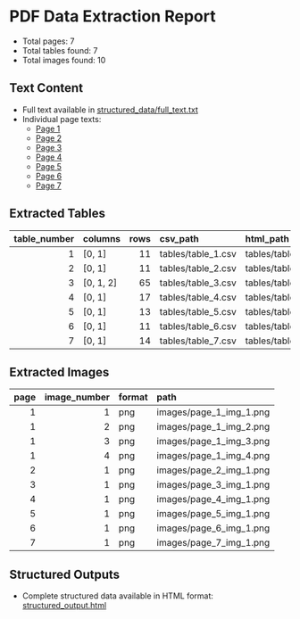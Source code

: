 # PDF Data Extraction Report

- Total pages: 7
- Total tables found: 7
- Total images found: 10

## Text Content
- Full text available in [structured_data/full_text.txt](structured_data/full_text.txt)
- Individual page texts:
  - [Page 1](text/page_1.txt)
  - [Page 2](text/page_2.txt)
  - [Page 3](text/page_3.txt)
  - [Page 4](text/page_4.txt)
  - [Page 5](text/page_5.txt)
  - [Page 6](text/page_6.txt)
  - [Page 7](text/page_7.txt)

## Extracted Tables
|   table_number | columns   |   rows | csv_path           | html_path           |
|---------------:|:----------|-------:|:-------------------|:--------------------|
|              1 | [0, 1]    |     11 | tables/table_1.csv | tables/table_1.html |
|              2 | [0, 1]    |     11 | tables/table_2.csv | tables/table_2.html |
|              3 | [0, 1, 2] |     65 | tables/table_3.csv | tables/table_3.html |
|              4 | [0, 1]    |     17 | tables/table_4.csv | tables/table_4.html |
|              5 | [0, 1]    |     13 | tables/table_5.csv | tables/table_5.html |
|              6 | [0, 1]    |     11 | tables/table_6.csv | tables/table_6.html |
|              7 | [0, 1]    |     14 | tables/table_7.csv | tables/table_7.html |


## Extracted Images
|   page |   image_number | format   | path                    |
|-------:|---------------:|:---------|:------------------------|
|      1 |              1 | png      | images/page_1_img_1.png |
|      1 |              2 | png      | images/page_1_img_2.png |
|      1 |              3 | png      | images/page_1_img_3.png |
|      1 |              4 | png      | images/page_1_img_4.png |
|      2 |              1 | png      | images/page_2_img_1.png |
|      3 |              1 | png      | images/page_3_img_1.png |
|      4 |              1 | png      | images/page_4_img_1.png |
|      5 |              1 | png      | images/page_5_img_1.png |
|      6 |              1 | png      | images/page_6_img_1.png |
|      7 |              1 | png      | images/page_7_img_1.png |

## Structured Outputs
- Complete structured data available in HTML format: [structured_output.html](structured_data/structured_output.html)
